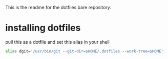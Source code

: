 This is the readme for the dotfiles bare repository.

# installing dotfiles

pull this as a dotfile and set this alias in your shell

```bash
alias dgit='/usr/bin/git --git-dir=$HOME/.dotfiles --work-tree=$HOME'
```
